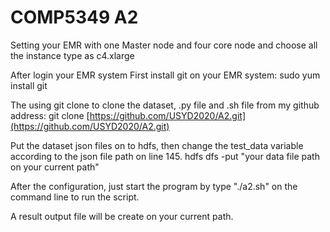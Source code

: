 # COMP5349 A2

Setting your EMR with one Master node and four core node and choose all the instance type as c4.xlarge

After login your EMR system First install git on your EMR system: sudo yum install git

The using git clone to clone the dataset, .py file and .sh file from my github address: git clone
[https://github.com/USYD2020/A2.git](https://github.com/USYD2020/A2.git)

Put the dataset json files on to hdfs, then change the test_data variable according to the json file path on line 145. hdfs dfs -put "your data file path on your current path"

After the configuration, just start the program by type "./a2.sh" on the command line to run the script.

A result output file will be create on your current path.
